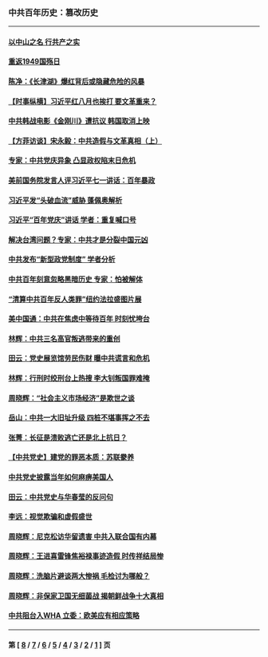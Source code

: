 ### 中共百年历史：篡改历史
---
#### [以中山之名 行共产之实](../../pages/nf1176115/n13346437.md?01040430) 
#### [重返1949国殇日](../../pages/nf1176115/n13346372.md?01040430) 
#### [陈净：《长津湖》爆红背后或隐藏危险的风暴](../../pages/nf1176115/n13314364.md?01040430) 
#### [【时事纵横】习近平红八月也挨打 要文革重来？](../../pages/nf1176115/n13231393.md?01040430) 
#### [中共韩战电影《金刚川》遭抗议 韩国取消上映](../../pages/nf1176115/n13219114.md?01040430) 
#### [【方菲访谈】宋永毅：中共造假与文革真相（上）](../../pages/nf1176115/n13200760.md?01040430) 
#### [专家：中共党庆异象 凸显政权陷末日危机](../../pages/nf1176115/n13067084.md?01040430) 
#### [美前国务院发言人评习近平七一讲话：百年暴政](../../pages/nf1176115/n13066986.md?01040430) 
#### [习近平发“头破血流”威胁 蓬佩奥解析](../../pages/nf1176115/n13063604.md?01040430) 
#### [习近平“百年党庆”讲话 学者：重复喊口号](../../pages/nf1176115/n13061411.md?01040430) 
#### [解决台湾问题？专家：中共才是分裂中国元凶](../../pages/nf1176115/n13060811.md?01040430) 
#### [中共发布“新型政党制度” 学者分析](../../pages/nf1176115/n13056354.md?01040430) 
#### [中共百年刻意忽略黑暗历史 专家：怕被解体](../../pages/nf1176115/n13056056.md?01040430) 
#### [“清算中共百年反人类罪”纽约法拉盛图片展](../../pages/nf1176115/n13052220.md?01040430) 
#### [美中国通：中共在焦虑中等待百年 时刻忧垮台](../../pages/nf1176115/n13048820.md?01040430) 
#### [林辉：中共三名高官叛逃带来的重创](../../pages/nf1176115/n13035206.md?01040430) 
#### [田云：党史展览馆劳民伤财 曝中共谎言和危机](../../pages/nf1176115/n13033900.md?01040430) 
#### [林辉：行刑时绞刑台上热搜 李大钊叛国罪难掩](../../pages/nf1176115/n13031965.md?01040430) 
#### [周晓辉：“社会主义市场经济”是欺世之谈](../../pages/nf1176115/n13024090.md?01040430) 
#### [岳山：中共一大旧址升级 四桩不堪事挥之不去](../../pages/nf1176115/n13021697.md?01040430) 
#### [张菁：长征是溃败逃亡还是北上抗日？](../../pages/nf1176115/n13020585.md?01040430) 
#### [【中共党史】建党的罪恶本质：苏联豢养](../../pages/nf1176115/n13011888.md?01040430) 
#### [中共党史披露当年如何麻痹美国人](../../pages/nf1176115/n12966400.md?01040430) 
#### [田云：中共党史与华春莹的反问句](../../pages/nf1176115/n12765178.md?01040430) 
#### [李远：视觉欺骗和虚假盛世](../../pages/nf1176115/n12993376.md?01040430) 
#### [周晓辉：尼克松访华留遗害 中共入联合国有内幕](../../pages/nf1176115/n12991422.md?01040430) 
#### [周晓辉：王进喜雷锋焦裕禄事迹造假 时传祥结局惨](../../pages/nf1176115/n12985497.md?01040430) 
#### [周晓辉：洗脑片避谈两大惨祸 毛检讨为哪般？](../../pages/nf1176115/n12971285.md?01040430) 
#### [周晓辉：非保家卫国无细菌战 揭朝鲜战争十大真相](../../pages/nf1176115/n12954161.md?01040430) 
#### [中共阻台入WHA 立委：欧美应有相应策略](../../pages/nf1176115/n12939343.md?01040430) 

---
#### 第 [ [8](./8.md?01040430) / [7](./7.md?01040430) / [6](./6.md?01040430) / [5](./5.md?01040430) / [4](./4.md?01040430) / [3](./3.md?01040430) / [2](./2.md?01040430) / [1](./1.md?01040430) ] 页
